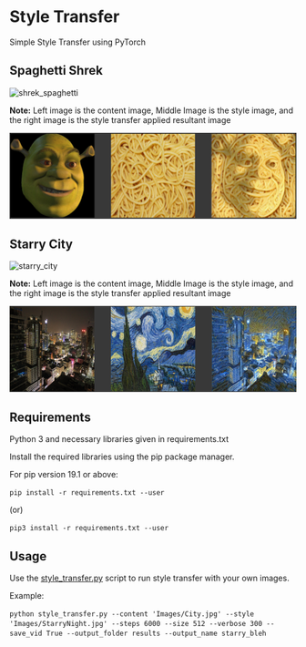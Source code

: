# Style Transfer

Simple Style Transfer using PyTorch

## Spaghetti Shrek

![shrek_spaghetti](results/shrek_spaghetti.gif)

**Note:** Left image is the content image, Middle Image is the style image, and the right image is the style transfer applied resultant image

![shrek_results](results/shrek_results.png)

## Starry City

![starry_city](results/starry_city.gif)

**Note:** Left image is the content image, Middle Image is the style image, and the right image is the style transfer applied resultant image

![starry_results](results/starry_night_results.png)

## Requirements

Python 3 and necessary libraries given in requirements.txt

Install the required libraries using the pip package manager.

For pip version 19.1 or above:

`pip install -r requirements.txt --user`

(or)

`pip3 install -r requirements.txt --user`

## Usage

Use the [style_transfer.py](style_transfer.py) script to run style transfer with your own images.

Example:

`python style_transfer.py --content 'Images/City.jpg' --style 'Images/StarryNight.jpg' --steps 6000 --size 512 --verbose 300 --save_vid True --output_folder results --output_name starry_bleh`
